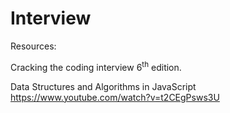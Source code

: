 # Interview

Resources:

Cracking the coding interview 6<sup>th</sup> edition.

Data Structures and Algorithms in JavaScript
https://www.youtube.com/watch?v=t2CEgPsws3U
